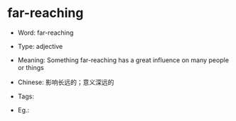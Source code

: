# far-reaching

- Word: far-reaching

- Type: adjective
- Meaning: Something far-reaching has a great influence on many people or things
- Chinese: 影响长远的；意义深远的
- Tags: 
- Eg.: 


